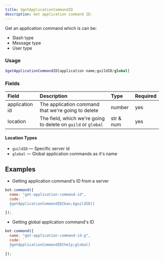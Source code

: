 ```yaml
---
title: $getApplicationCommandID
description: Get application command ID.
---
```


Get an application command which is can be:
* Slash type
* Message type
* User type

### Usage

```php
$getApplicationCommandID[application name;guildID/global]
```

### Fields

| Field | Description | Type | Required |
| :--- | :--- | :--- | :--- |
| application id | The application command that we're going to delete | number | yes |
| location | The field, which we're going to delete on `guild` or `global` | str & num | yes |

#### Location Types

* `guildID` — Specific server id
* `global` — Global application commands as it's name

## Examples

* Getting application command's ID from a server

```javascript
bot.command({
  name: "get-application-command-id",
  code: `
  $getApplicationCommandID[ban;$guildID]]
  `
});
```

* Getting global application command's ID

```javascript
bot.command({
  name: "get-application-command-id-g",
  code: `
  $getApplicationCommandID[help;global]
  `
});
```
